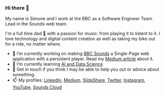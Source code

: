 ### Hi there 👋

My name is Simone and I work at the BBC as a Software Engineer Team Lead in the Sounds web team.

I'm a full time dad 🍼 with a passion for music: from playing it to listent to it. I love technology and digital content creation as well as taking my bike out for a ride, no matter where.

- 🔭 I’m currently working on making [BBC Sounds](https://www.bbc.co.uk/sounds) a Single-Page web application with a persistent player. Read my [Medium article](https://medium.com/bbc-product-technology/sounds-web-next-a-persistent-player-prototype-for-bbc-sounds-bf996ef0c332) about it.
- 🌱 I’m currently learning [AI and Data Science](https://www.cambridgespark.com/data-apprenticeships/level-7-ai-data-science)
- 💬 Get in touch if you think I may be able to help you out or advice about something.
- 📫 My profiles: [LinkedIn](https://www.linkedin.com/in/simonespaccarotella), [Medium](https://medium.simonespaccarotella.com), [SlideShare](https://www.slideshare.net/simonespaccarotella), [Twitter](https://twitter.com/AboutSaiMon), [Instagram](https://www.instagram.com/about.saimon), [YouTube](https://www.youtube.com/@about.saimon), [Sounds Cloud](https://soundcloud.com/sai-mon-327928164)
